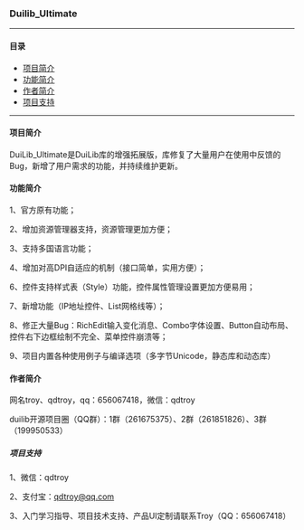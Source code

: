 ### **Duilib_Ultimate**

*** 
#### **目录**
* [项目简介](#项目简介)
* [功能简介](#功能简介)
* [作者简介](#作者简介)
* [项目支持](#项目支持)

***
#### **项目简介** 

DuiLib_Ultimate是DuiLib库的增强拓展版，库修复了大量用户在使用中反馈的Bug，新增了用户需求的功能，并持续维护更新。

#### **功能简介** 

1、官方原有功能；

2、增加资源管理器支持，资源管理更加方便；

3、支持多国语言功能；

4、增加对高DPI自适应的机制（接口简单，实用方便）；

6、控件支持样式表（Style）功能，控件属性管理设置更加方便易用；

7、新增功能（IP地址控件、List网格线等）；

8、修正大量Bug：RichEdit输入变化消息、Combo字体设置、Button自动布局、控件右下边框绘制不完全、菜单控件崩溃等；

9、项目内置各种使用例子与编译选项（多字节Unicode，静态库和动态库）

#### **作者简介** 
网名troy、qdtroy，qq：656067418，微信：qdtroy

duilib开源项目圈（QQ群）：1群（261675375）、2群（261851826）、3群（199950533）

##### **项目支持** 
1、微信：qdtroy

2、支付宝：qdtroy@qq.com

3、入门学习指导、项目技术支持、产品UI定制请联系Troy（QQ：656067418）
